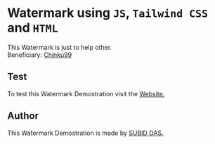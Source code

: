# Watermark using `JS`, `Tailwind CSS` and `HTML`

This Watermark is just to help other. <br>
Beneficiary: [Chinku99](https://github.com/Chinku99)
 
## Test

To test this Watermark Demostration visit the [Website.](https://itsme-subid.github.io/JavaScript/Watermark/)


## Author

This Watermark Demostration is made by [SUBID DAS.](https://github.com/itsme-Subid)